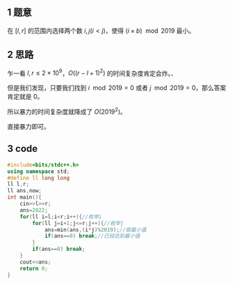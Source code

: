 ## 1 题意
在 $[l,r]$ 的范围内选择两个数 $i,j(i<j)$，使得 $(i \times b)\mod 2019$ 最小。
## 2 思路
乍一看 $l,r\leq 2 \times 10^9$，$O((r-l+1)^2)$ 的时间复杂度肯定会炸。、

但是我们发现，只要我们找到 $i\mod 2019=0$ 或者 $j\mod 2019=0$，那么答案肯定就是 $0$。

所以暴力的时间复杂度就降成了 $O(2019^2)$。

直接暴力即可。
## 3 code
```cpp
#include<bits/stdc++.h>
using namespace std;
#define ll long long
ll l,r;
ll ans,now;
int main(){
	cin>>l>>r;
	ans=2022;
	for(ll i=l;i<r;i++){//枚举i
		for(ll j=i+1;j<=r;j++){//枚举j
			ans=min(ans,(i*j)%2019);//取最小值
			if(ans==0) break;//已经达到最小值
		}
		if(ans==0) break;
	}
	cout<<ans;
	return 0;
}
```
